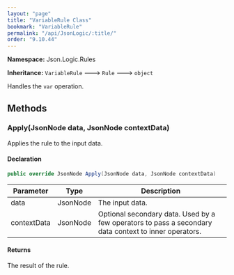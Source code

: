 ```yaml
---
layout: "page"
title: "VariableRule Class"
bookmark: "VariableRule"
permalink: "/api/JsonLogic/:title/"
order: "9.10.44"
---
```

**Namespace:** Json.Logic.Rules

**Inheritance:**
`VariableRule`
 🡒 
`Rule`
 🡒 
`object`

Handles the `var` operation.

## Methods

### Apply(JsonNode data, JsonNode contextData)

Applies the rule to the input data.

#### Declaration

```c#
public override JsonNode Apply(JsonNode data, JsonNode contextData)
```
| Parameter | Type | Description |
|---|---|---|
| data | JsonNode | The input data. |
| contextData | JsonNode | Optional secondary data.  Used by a few operators to pass a secondary<br>    data context to inner operators. |

#### Returns

The result of the rule.

